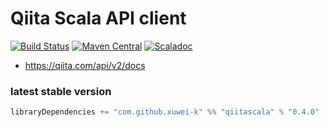 # Qiita Scala API client

[![Build Status](https://secure.travis-ci.org/xuwei-k/qiitascala.png)](http://travis-ci.org/xuwei-k/qiitascala)
[![Maven Central](https://maven-badges.herokuapp.com/maven-central/com.github.xuwei-k/qiitascala_2.11/badge.svg)](https://maven-badges.herokuapp.com/maven-central/com.github.xuwei-k/qiitascala_2.11)
[![Scaladoc](https://javadoc-badge.appspot.com/com.github.xuwei-k/qiitascala_2.11.svg?label=scaladoc)](https://javadoc-badge.appspot.com/com.github.xuwei-k/qiitascala_2.11)

- <https://qiita.com/api/v2/docs>

### latest stable version

```scala
libraryDependencies += "com.github.xuwei-k" %% "qiitascala" % "0.4.0"
```

